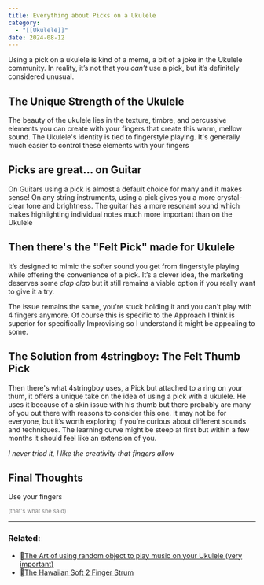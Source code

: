 ```yaml
---
title: Everything about Picks on a Ukulele
category:
  - "[[Ukulele]]"
date: 2024-08-12
---
```

Using a pick on a ukulele is kind of a meme, a bit of a joke in the Ukulele community. In reality, it’s not that you _can’t_ use a pick, but it’s definitely considered unusual.

## The Unique Strength of the Ukulele

The beauty of the ukulele lies in the texture, timbre, and percussive elements you can create with your fingers that create this warm, mellow sound. The Ukulele's identity is tied to fingerstyle playing. It's generally much easier to control these elements with your fingers

## Picks are great... on Guitar

On Guitars using a pick is almost a default choice for many and it makes sense! On any string instruments, using a pick gives you a more crystal-clear tone and brightness. The guitar has a more resonant sound which makes highlighting individual notes much more important than on the Ukulele


## Then there's the "Felt Pick" made for Ukulele

It’s designed to mimic the softer sound you get from fingerstyle playing while offering the convenience of a pick. It’s a clever idea, the marketing deserves some *clap clap* but it still remains a viable option if you really want to give it a try. 

The issue remains the same, you're stuck holding it and you can't play with 4 fingers anymore. Of course this is specific to the Approach I think is superior for specifically Improvising so I understand it might be appealing to some.

## The Solution from 4stringboy: The Felt Thumb Pick 

Then there's what 4stringboy uses, a Pick but attached to a ring on your thum, it offers a unique take on the idea of using a pick with a ukulele. He uses it because of a skin issue with his thumb but there probably are many of you out there with reasons to consider this one.
It may not be for everyone, but it’s worth exploring if you’re curious about different sounds and techniques. The learning curve might be steep at first but within a few months it should feel like an extension of you. 

*I never tried it, I like the creativity that fingers allow*

## Final Thoughts

Use your fingers

<small style="color: grey;">(that's what she said)</small>


--- 
### Related:
- 📝[The Art of using random object to play music on your Ukulele (very important)]()
- 📝[The Hawaiian Soft 2 Finger Strum](haiwaii-strum.md)